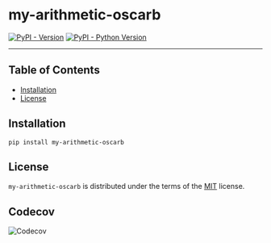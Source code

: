 # my-arithmetic-oscarb

[![PyPI - Version](https://img.shields.io/pypi/v/my-arithmetic-oscarb.svg)](https://pypi.org/project/my-arithmetic-oscarb)
[![PyPI - Python Version](https://img.shields.io/pypi/pyversions/my-arithmetic-oscarb.svg)](https://pypi.org/project/my-arithmetic-oscarb)

-----

## Table of Contents

- [Installation](#installation)
- [License](#license)

## Installation

```console
pip install my-arithmetic-oscarb
```

## License

`my-arithmetic-oscarb` is distributed under the terms of the [MIT](https://spdx.org/licenses/MIT.html) license.

## Codecov

![Codecov](https://codecov.io/gh/mon-utilisateur/mon-projet/branch/main/graph/badge.svg)